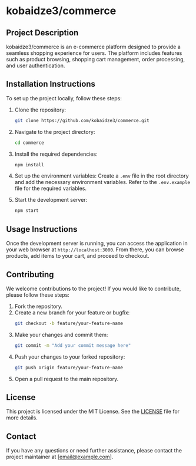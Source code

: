 # kobaidze3/commerce

## Project Description
kobaidze3/commerce is an e-commerce platform designed to provide a seamless shopping experience for users. The platform includes features such as product browsing, shopping cart management, order processing, and user authentication.

## Installation Instructions
To set up the project locally, follow these steps:

1. Clone the repository:
   ```bash
   git clone https://github.com/kobaidze3/commerce.git
   ```

2. Navigate to the project directory:
   ```bash
   cd commerce
   ```

3. Install the required dependencies:
   ```bash
   npm install
   ```

4. Set up the environment variables:
   Create a `.env` file in the root directory and add the necessary environment variables. Refer to the `.env.example` file for the required variables.

5. Start the development server:
   ```bash
   npm start
   ```

## Usage Instructions
Once the development server is running, you can access the application in your web browser at `http://localhost:3000`. From there, you can browse products, add items to your cart, and proceed to checkout.

## Contributing
We welcome contributions to the project! If you would like to contribute, please follow these steps:

1. Fork the repository.
2. Create a new branch for your feature or bugfix:
   ```bash
   git checkout -b feature/your-feature-name
   ```
3. Make your changes and commit them:
   ```bash
   git commit -m "Add your commit message here"
   ```
4. Push your changes to your forked repository:
   ```bash
   git push origin feature/your-feature-name
   ```
5. Open a pull request to the main repository.

## License
This project is licensed under the MIT License. See the [LICENSE](LICENSE) file for more details.

## Contact
If you have any questions or need further assistance, please contact the project maintainer at [email@example.com].

